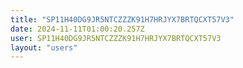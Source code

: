 ```yaml
---
title: "SP11H40DG9JR5NTCZZZK91H7HRJYX7BRTQCXT57V3"
date: 2024-11-11T01:00:20.257Z
user: SP11H40DG9JR5NTCZZZK91H7HRJYX7BRTQCXT57V3
layout: "users"
---
```

    